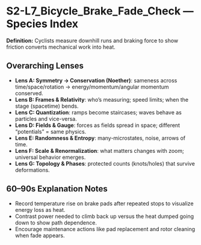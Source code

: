# S2-L7_Bicycle_Brake_Fade_Check — Species Index
**Definition:** Cyclists measure downhill runs and braking force to show friction converts mechanical work into heat.
## Overarching Lenses

- **Lens A: Symmetry -> Conservation (Noether)**: sameness across time/space/rotation → energy/momentum/angular momentum conserved.
- **Lens B: Frames & Relativity**: who’s measuring; speed limits; when the stage (spacetime) bends.
- **Lens C: Quantization**: ramps become staircases; waves behave as particles and vice-versa.
- **Lens D: Fields & Gauge**: forces as fields spread in space; different “potentials” = same physics.
- **Lens E: Randomness & Entropy**: many-microstates, noise, arrows of time.
- **Lens F: Scale & Renormalization**: what matters changes with zoom; universal behavior emerges.
- **Lens G: Topology & Phases**: protected counts (knots/holes) that survive deformations.

## 60–90s Explanation Notes
- Record temperature rise on brake pads after repeated stops to visualize energy loss as heat.
- Contrast power needed to climb back up versus the heat dumped going down to show path dependence.
- Encourage maintenance actions like pad replacement and rotor cleaning when fade appears.
